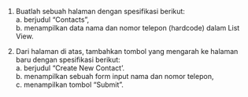 1. Buatlah sebuah halaman dengan spesifikasi berikut: <br>
a. berjudul “Contacts”, <br>
b. menampilkan data nama dan nomor telepon (hardcode) dalam List View. <br>

2. Dari halaman di atas, tambahkan tombol yang mengarah ke halaman baru dengan spesifikasi berikut: <br>
a. berjudul “Create New Contact’. <br>
b. menampilkan sebuah form input nama dan nomor telepon, <br>
c. menampilkan tombol “Submit”. <br>